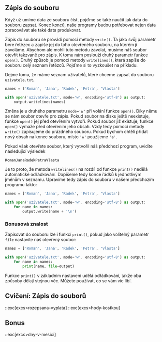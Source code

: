 ## Zápis do souboru

Když už umíme data ze souboru číst, pojďme se také naučit jak data do souboru zapsat. Konec konců, naše programy budou potřebovat nejen data zpracovávat ale také data produkovat.

Zápis do souboru se provádí pomocí metody `write()`. Ta jako svůj parametr bere řetězec a zapíše jej do toho otevřeného souboru, na kterém ji zavoláme. Abychom ale mohli tuto metodu zavolat, musíme náš soubor otevřít takzvaně pro zápis. K tomu nám poslouží druhý parametr funkce `open()`. Druhý způsob je pomocí metody `writelines()`, která zapíše do souboru celý seznam řetězců. Pojďme si to vyzkoušet na příkladu.

Dejme tomu, že máme seznam uživatelů, které chceme zapsat do souboru `uzivatele.txt`.

```py
names = ['Roman', 'Jana', 'Radek', 'Petra', 'Vlasta']

with open('uzivatele.txt', mode='w', encoding='utf-8') as output:
    output.writelines(names)
```

Změna je u druhého parametru `mode='w'` při volání funkce `open()`. Díky němu se nám soubor otevře pro zápis. Pokud soubor na disku ještě neexistuje, funkce `open()` jej před otevřením vytvoří. Pokud soubor již existuje, funkce `open()` vymaže před otevřením jeho obsah. Vždy tedy pomocí metody `write()` zapisujeme do prázdného souboru. Pokud bychom chtěli přidat nový obsah na konec souboru, místo `'w'` použijeme `'a'`.

Pokud však otevřete soubor, který vytvořil náš předchozí program, uvidíte následující výsledek

```shell
RomanJanaRadekPetraVlasta
```

Je to proto, že metoda `writelines()` na rozdíl od funkce `print()` nedělá
automatické odřádkování. Dopíšeme tedy konce řádků k jednotlivým jménům v seznamu.
Upravíme tedy zápis do souboru v našem předchozím programu takto:

```py
names = ['Roman', 'Jana', 'Radek', 'Petra', 'Vlasta']

with open('uzivatele.txt', mode='w', encoding='utf-8') as output:
    for name in names:
        output.write(name + '\n')
```

### Bonusová znalost

Zapisovat do souboru lze i funkcí `print()`, pokud jako volitelný parametr `file` nastavíte náš otevřený soubor:

```py
names = ['Roman', 'Jana', 'Radek', 'Petra', 'Vlasta']

with open('uzivatele.txt', mode='w', encoding='utf-8') as output:
    for name in names:
        print(name, file=output)
```

Funkce `print()` v základním nastavení udělá odřádkování, takže oba způsoby dělají stejnou věc. Můžete používat, co se vám víc líbí.

## Cvičení: Zápis do souborů
::exc[excs>rozepsana-vyplata]
::exc[excs>hody-kostkou]

## Bonus
::exc[excs>dny-v-mesici]
